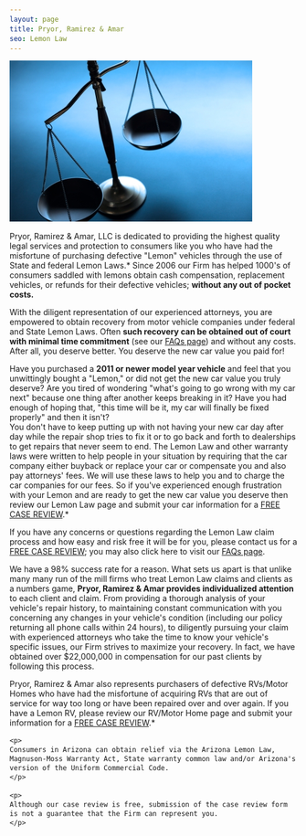 ```yaml
---
layout: page
title: Pryor, Ramirez & Amar
seo: Lemon Law
---
```


<img src="/images/scales.jpg">

Pryor, Ramirez & Amar, LLC is dedicated to providing the highest quality legal services and protection to consumers like you who have had the misfortune of purchasing defective "Lemon" vehicles through the use of State and federal Lemon Laws.* Since 2006 our Firm has helped 1000's of consumers saddled with lemons obtain cash compensation, replacement vehicles, or refunds for their defective vehicles; **without any out of pocket costs.**

With the diligent representation of our experienced attorneys, you are empowered to obtain recovery from motor vehicle companies under federal and State Lemon Laws. Often **such recovery can be obtained out of court with minimal time commitment** (see our [FAQs page](/faqs.html)) and without any costs.  After all, you deserve better.  You deserve the new car value you paid for!

Have you purchased a **2011 or newer model year vehicle** and feel that you unwittingly bought a "Lemon," or did not get the new car value you truly deserve? Are you tired of wondering "what's going to go wrong with my car next" because one thing after another keeps breaking in it?  Have you had enough of hoping that, "this time will be it, my car will finally be fixed properly" and then it isn't?  
You don't have to keep putting up with not having your new car day after day while the repair shop tries to fix it or to go back and forth to dealerships to get repairs that never seem to end.  The Lemon Law and other warranty laws were written to help people in your situation by requiring that the car company either buyback or replace your car or compensate you and also pay attorneys' fees.  We will use these laws to help you and to charge the car companies for our fees.  So if you've experienced enough frustration with your Lemon and are ready to get the new car value you deserve then review our Lemon Law page and submit your car information for a [FREE CASE REVIEW](/lemon-law-free-case-review.html).*

If you have any concerns or questions regarding the Lemon Law claim process and how easy and risk free it will be for you, please contact us for a [FREE CASE REVIEW](/lemon-law-free-case-review.html); you may also click here to visit our [FAQs page](/faqs.html).

We have a 98% success rate for a reason.  What sets us apart is that unlike many many run of the mill firms who treat Lemon Law claims and clients as a numbers game, **Pryor, Ramirez & Amar provides individualized attention** to each client and claim.  From providing a thorough analysis of your vehicle's repair history, to maintaining constant communication with you concerning any changes in your vehicle's condition (including our policy returning all phone calls within 24 hours), to diligently pursuing your claim with experienced attorneys who take the time to know your vehicle's specific issues, our Firm strives to maximize your recovery.  In fact, we have obtained over $22,000,000 in compensation for our past clients by following this process.

Pryor, Ramirez & Amar also represents purchasers of defective RVs/Motor Homes who have had the misfortune of acquiring RVs that are out of service for way too long or have been repaired over and over again.  If you have a Lemon RV, please review our RV/Motor Home page and submit your information for a [FREE CASE REVIEW](/lemon-law-free-case-review.html).*



<div class="disclaimer">
    
    <p>
    Consumers in Arizona can obtain relief via the Arizona Lemon Law, Magnuson-Moss Warranty Act, State warranty common law and/or Arizona's version of the Uniform Commercial Code.
    </p>

    <p>
    Although our case review is free, submission of the case review form is not a guarantee that the Firm can represent you.
    </p>

</div>

